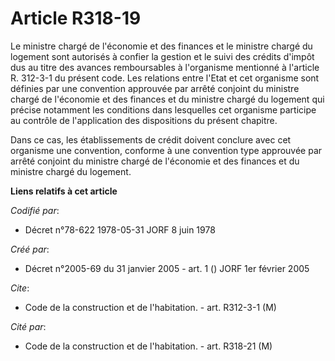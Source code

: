 # Article R318-19

Le ministre chargé de l'économie et des finances et le ministre chargé du logement sont autorisés à confier la gestion et le
suivi des crédits d'impôt dus au titre des avances remboursables à l'organisme mentionné à l'article R. 312-3-1 du présent
code. Les relations entre l'Etat et cet organisme sont définies par une convention approuvée par arrêté conjoint du ministre
chargé de l'économie et des finances et du ministre chargé du logement qui précise notamment les conditions dans lesquelles
cet organisme participe au contrôle de l'application des dispositions du présent chapitre.

Dans ce cas, les établissements de crédit doivent conclure avec cet organisme une convention, conforme à une convention type
approuvée par arrêté conjoint du ministre chargé de l'économie et des finances et du ministre chargé du logement.

**Liens relatifs à cet article**

_Codifié par_:

  - Décret n°78-622 1978-05-31 JORF 8 juin 1978

_Créé par_:

  - Décret n°2005-69 du 31 janvier 2005 - art. 1 () JORF 1er février 2005

_Cite_:

  - Code de la construction et de l'habitation. - art. R312-3-1 (M)

_Cité par_:

  - Code de la construction et de l'habitation. - art. R318-21 (M)
